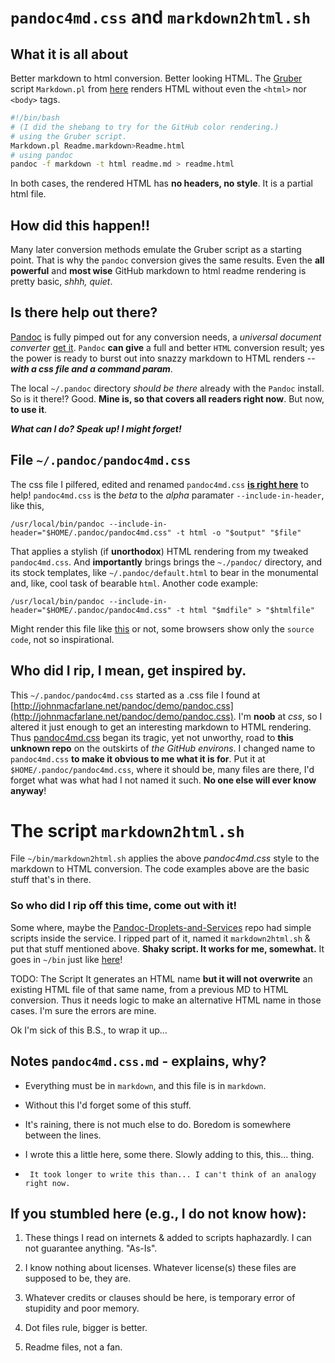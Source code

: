 `pandoc4md.css` and `markdown2html.sh`
====================================

## What it is all about ##

Better markdown to html conversion. Better looking HTML.
The [Gruber](http://daringfireball.net/projects/markdown/) script `Markdown.pl` 
from [here](http://daringfireball.net/projects/downloads/Markdown_1.0.1.zip) renders HTML without even the `<html>` nor `<body>` tags.
``` Bash
#!/bin/bash 
# (I did the shebang to try for the GitHub color rendering.)
# using the Gruber script.
Markdown.pl Readme.markdown>Readme.html
# using pandoc
pandoc -f markdown -t html readme.md > readme.html
```
In both cases, the rendered HTML has __no headers, no style__. It is a partial html file.

## How did this happen!! ##

Many later conversion methods emulate the Gruber script as a starting point.
That is why the `pandoc` conversion gives the same results. 
Even the __all powerful__ and __most wise__ GitHub markdown to html readme rendering is
pretty basic, _shhh, quiet_. 

## Is there help out there? ##

[Pandoc](http://johnmacfarlane.net/pandoc/installing.html) is fully pimped
out for any conversion needs, a _universal document converter_ [get it](http://johnmacfarlane.net/pandoc/).
`Pandoc` __can give__ a full and better `HTML` conversion result; yes the power is ready to 
burst out into snazzy markdown to HTML renders -- ___with a css file and a command param___. 

The local `~/.pandoc` directory _should be there_ already with the `Pandoc` install. 
So is it there!? Good. __Mine is, so that covers all readers right now__. But now, __to use it__.


___What can I do? Speak up! I might forget!___


## File `~/.pandoc/pandoc4md.css` ##

The css file I pilfered, edited and renamed `pandoc4md.css` [__is right here__](https://github.com/Angles/some-scripts/blob/master/.pandoc/pandoc4md.css) to help! 
`pandoc4md.css` is the _beta_ to the _alpha_ paramater `--include-in-header`, like this,

``` Shell
/usr/local/bin/pandoc --include-in-header="$HOME/.pandoc/pandoc4md.css" -t html -o "$output" "$file"
```

That applies a stylish (if __unorthodox__) HTML rendering from my tweaked `pandoc4md.css`.
And __importantly__ brings brings the `~./pandoc/` directory, and its stock templates, 
like `~/.pandoc/default.html` to bear in the monumental and, like, cool task of bearable `html`.
Another code example:

``` Shell
/usr/local/bin/pandoc --include-in-header="$HOME/.pandoc/pandoc4md.css" -t html "$mdfile" > "$htmlfile"
```

Might render this file like [this](https://github.com/Angles/some-scripts/raw/master/pandoc4md.sample.html) or not, some browsers show only the `source code`, not so inspirational.

## Who did I rip, I mean, get inspired by.  ##

This `~/.pandoc/pandoc4md.css` started as a .css file I found at  [http://johnmacfarlane.net/pandoc/demo/pandoc.css](http://johnmacfarlane.net/pandoc/demo/pandoc.css).
I'm __noob__ at _css_, so I altered it just enough to get an interesting
markdown to HTML rendering. Thus [pandoc4md.css](https://github.com/Angles/some-scripts/blob/master/.pandoc/pandoc4md.css) began its
tragic, yet not unworthy, road to __this unknown repo__ on the outskirts of _the GitHub environs_.
I changed name to `pandoc4md.css` __to make it obvious to me what it is for__. Put it at `$HOME/.pandoc/pandoc4md.css`, where it should be, many files are there, I'd forget what 
was what had I not named it such. __No one else will ever know anyway__! 


The script `markdown2html.sh`
============================

File `~/bin/markdown2html.sh` applies the above _pandoc4md.css_ style to the markdown to HTML conversion. The code examples above are the basic stuff that's in there.

### So who did I rip off this time, come out with it! ###

Some where, maybe the [Pandoc-Droplets-and-Services](https://github.com/dsanson/Pandoc-Droplets-and-Services) repo had simple scripts inside the service. I ripped part of it, named it `markdown2html.sh` &amp; put that stuff mentioned above. __Shaky script.  It works for me, somewhat.__ It goes in `~/bin` just like [here](https://github.com/Angles/some-scripts/blob/master/bin/markdown2html.sh)! 

TODO: The Script It generates an HTML name __but it will not overwrite__ an existing HTML file of that same name, from a previous MD to HTML conversion. Thus it needs logic to make an alternative HTML name in those cases.
I'm sure the errors are mine.

Ok I'm sick of this B.S., to wrap it up...


## Notes `pandoc4md.css.md` - explains, why? ##

*    Everything must be in `markdown`, and this file is in `markdown`.

*    Without this I'd forget some of this stuff.

*    It's raining, there is not much else to do. Boredom is somewhere between the lines.

*    I wrote this a little here, some there. Slowly adding to this, this... thing.

*	   It took longer to write this than... I can't think of an analogy right now.



If you stumbled here (e.g., I do not know how): 
--------------------------------------------

1.  These things I read on internets &amp; added to scripts haphazardly.
    I can not guarantee anything. "As-Is".

3.  I know nothing about licenses. Whatever license(s) these files are supposed to be, they are.

5.  Whatever credits or clauses should be here, is temporary error of stupidity and poor memory.

7.  Dot files rule, bigger is better.

9.  Readme files, not a fan.


